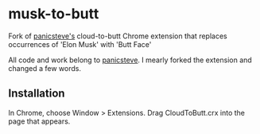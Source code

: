 musk-to-butt
=============

Fork of [panicsteve's](https://github.com/panicsteve) cloud-to-butt Chrome extension that replaces occurrences of 'Elon Musk' with 'Butt Face'

All code and work belong to [panicsteve](https://github.com/panicsteve). I mearly forked the extension and changed a few words.


Installation
------------

In Chrome, choose Window > Extensions.  Drag CloudToButt.crx into the page that appears.
